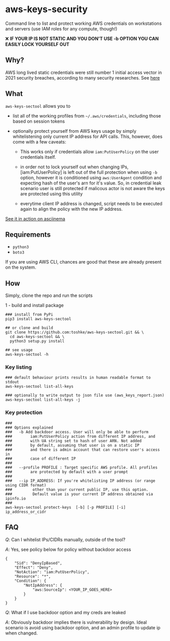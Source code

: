 # aws-keys-security

Command line to list and protect working AWS credentials
on workstations and servers (use IAM roles for any compute, though!)


❌  **IF YOUR IP IS NOT STATIC AND YOU DON'T USE -b OPTION YOU CAN EASILY LOCK 
YOURSELF OUT** 

## Why? 

AWS long lived static credentials were still number 1 initial access vector
in 2021 security breaches, according to many security researches. 
See [here](https://blog.christophetd.fr/cloud-security-breaches-and-vulnerabilities-2021-in-review/#Static_Credentials_Remain_the_Major_Initial_Access_Vector)

## What

`aws-keys-sectool`  allows you to 

- list all of the working profiles from `~/.aws/credentials`, including those based on session tokens

- optionally protect yourself from AWS keys usage by simply whitelistening only current IP address for
  API calls. This, however, does come with a few caveats:
  
  - This works only if credentials allow `iam:PutUserPolicy` on the user    credentials itself. 

  - in order not to lock yourself out when changing IPs, [iam:PutUserPolicy] is    left out of the full protection when using `-b` option, however
    it is conditioned using `aws:UserAgent` condition and expecting hash of the 
    user's arn for it's value. So, in credential leak scenario user is still protected if malicous actor is not aware the keys are protected using this utility
  
  - everytime client IP address is changed, script needs to be executed again to align the policy with the new IP address. 

[See it in action on asciinema](https://asciinema.org/a/481461)

## Requirements

- `python3` 
- `boto3` 

If you are using AWS CLI, chances are good that these are already present on the system. 

## How

Simply, clone the repo and run the scripts

1 - build and install package

```
### install from PyPi
pip3 install aws-keys-sectool

## or clone and build
git clone https://github.com:toshke/aws-keys-sectool.git && \
  cd aws-keys-sectool && \
  python3 setup.py install 

## see usage
aws-keys-sectool -h
```

### Key listing

```
### default behaviour prints results in human readable format to stdout
aws-keys-sectool list-all-keys

### optionally to write output to json file use (aws_keys_report.json)
aws-keys-sectool list-all-keys -j
```

### Key protection

```shell 
### 
### Options explained
###   -b Add backdoor access. User will only be able to perform 
###        iam:PutUserPolicy action from different IP address, and
###        with UA string set to hash of user ARN. Not added 
###        by default, assuming that user is on a static IP
###        and there is admin account that can restore user's access in 
###        case of different IP
###                      
###   --profile PROFILE : Target specific AWS profile. All profiles 
###        are protected by default with a user prompt
###
###   --ip IP_ADDRESS: If you're whitelisting IP address (or range using CIDR format)
###         other than your current public IP, use this option. 
###         Default value is your current IP address obtained via ipinfo.io  
###
aws-keys-sectool protect-keys  [-b] [-p PROFILE] [-i] ip_address_or_cidr
```

## FAQ

*Q*: Can I whitelist IPs/CIDRs manually, outside of the tool?

*A*: Yes, see policy below for policy without backdoor access
```
{
    "Sid": "DenyIpBased",
    "Effect": "Deny",
    "NotAction": "iam:PutUserPolicy",
    "Resource": "*",
    "Condition": {
        "NotIpAddress": {
            "aws:SourceIp": <YOUR_IP_GOES_HERE>
        }
    }
}
```



*Q*: What if I use backdoor option and my creds are leaked

*A*: Obviously backdoor implies there is vulnerability by design. 
Ideal scenario is avoid using backdoor option, and an admin profile
to update ip when changed. 
